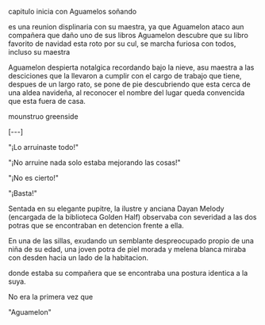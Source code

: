 capitulo inicia con Aguamelos soñando

es una reunion displinaria con su maestra, ya que Aguamelon ataco aun compañera que daño uno de sus libros
Aguamelon descubre que su libro favorito de navidad esta roto por su cul, se marcha furiosa con todos, incluso su maestra

Aguamelon despierta notalgica recordando bajo la nieve, asu maestra a las desciciones que la llevaron a cumplir con el cargo 
de trabajo que tiene, despues de un largo rato, se pone de pie descubriendo que esta cerca de una aldea navideña, al reconocer el nombre del lugar queda convencida que esta fuera de casa.

mounstruo greenside

[---]

"¡Lo arruinaste todo!"

"¡No arruine nada solo estaba mejorando las cosas!"

"¡No es cierto!"

"¡Basta!"

Sentada en su elegante pupitre, la ilustre y anciana Dayan Melody (encargada de la biblioteca Golden Half) observaba con severidad a las dos potras que se encontraban en detencion frente a ella.

En una de las sillas, exudando un semblante despreocupado propio de una niña de su edad, una joven potra de piel morada y melena blanca miraba con desden hacia un lado de la habitacion.

donde estaba su compañera que se encontraba una postura identica a la suya. 

No era la primera vez que 

"Aguamelon"